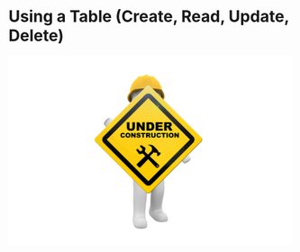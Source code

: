 # Using a Table (Create, Read, Update, Delete)
![Under Construction](../../assets/under_construction.png)
